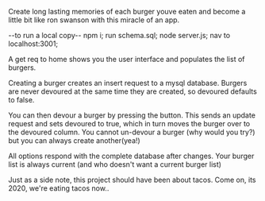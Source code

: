Create long lasting memories of each burger youve eaten and become a little bit like ron swanson with this miracle of an app. 

--to run a local copy--
npm i;
run schema.sql;
node server.js;
nav to localhost:3001;


A get req to home shows you the user interface and populates the list of burgers. 

Creating a burger creates an insert request to a mysql database. Burgers are never devoured at the same time they are created, so devoured defaults to false. 

You can then devour a burger by pressing the button. This sends an update request and sets devoured to true, which in turn moves the burger over to the devoured column. You cannot un-devour a burger (why would you try?) but you can always create another(yea!)

All options respond with the complete database after changes. Your burger list is always current (and who doesn't want a current burger list) 

Just as a side note, this project should have been about tacos. Come on, its 2020, we're eating tacos now..



